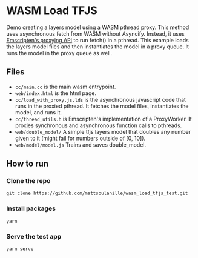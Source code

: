 # WASM Load TFJS

Demo creating a layers model using a WASM pthread proxy. This method uses asynchronous fetch from WASM without Asyncify. Instead, it uses [Emscripten's proxying API](https://emscripten.org/docs/api_reference/proxying.h.html) to run fetch() in a pthread. This example loads the layers model files and then instantiates the model in a proxy queue. It runs the model in the proxy queue as well.

## Files
* `cc/main.cc` is the main wasm entrypoint.
* `web/index.html` is the html page.
* `cc/load_with_proxy.js.lds` is the asynchronous javascript code that runs in the proxied pthread. It fetches the model files, instantiates the model, and runs it.
* `cc/thread_utils.h` is Emscripten's implementation of a ProxyWorker. It proxies synchronous and asynchronous function calls to pthreads.
* `web/double_model/` A simple tfjs layers model that doubles any number given to it (might fail for numbers outside of [0, 10]).
* `web/model/model.js` Trains and saves double_model.

## How to run
### Clone the repo

```shell
git clone https://github.com/mattsoulanille/wasm_load_tfjs_test.git
```

### Install packages

```shell
yarn
```

### Serve the test app

```shell
yarn serve
```
